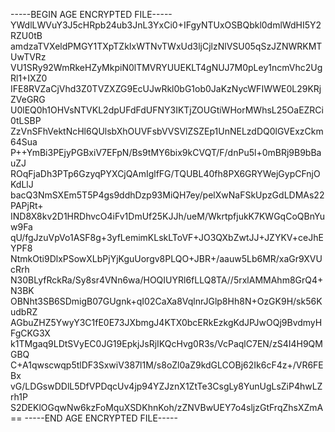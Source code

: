 -----BEGIN AGE ENCRYPTED FILE-----
YWdlLWVuY3J5cHRpb24ub3JnL3YxCi0+IFgyNTUxOSBQbkl0dmlWdHI5Y2RZU0tB
amdzaTVXeldPMGY1TXpTZkIxWTNvTWxUd3ljCjlzNlVSU05qSzJZNWRKMTUwTVRz
VU1SRy92WmRkeHZyMkpiN0lTMVRYUUEKLT4gNUJ7M0pLey1ncmVhc2UgRl1+IXZ0
IFE8RVZaCjVhd3Z0TVZXZG9EcUJwRkl0bG1ob0JaKzNycWFIWWE0L29KRjZVeGRG
U0lEQ0h1OHVsNTVKL2dpUFdFdUFNY3IKTjZOUGtiWHorMWhsL25OaEZRCi0tLSBP
ZzVnSFhVektNcHl6QUlsbXhOUVFsbVVSVlZSZEp1UnNELzdDQ0lGVExzCkm64Sua
P++YmBi3PEjyPGBxiV7EFpN/Bs9tMY6bix9kCVQT/F/dnPu5l+0mBRj9B9bBauZJ
ROqFjaDh3PTp6GzyqPYXCjQAmIglfFG/TQUBL40fh8PX6GRYWejGypCFnjOKdLlJ
bacQ3NmSXEm5T5P4gs9ddhDzp93MiQH7ey/pelXwNaFSkUpzGdLDMAs22PAPjRt+
IND8X8kv2D1HRDhvcO4iFv1DmUf25KJJh/ueM/WkrtpfjukK7KWGqCoQBnYuw9Fa
qU/fgJzuVpVo1ASF8g+3yfLemimKLskLToVF+JO3QXbZwtJJ+JZYKV+ceJhEYPF8
NtmkOti9DlxPSowXLbPjYjKguUorgv8PLQO+JBR+/aauw5Lb6MR/xaGr9XVUcRrh
N30BLyfRckRa/Sy8sr4VNn6wa/HOQIUYRl6fLLQ8TA//5rxlAMMAhm8GrQ4+N3BK
OBNht3SB6SDmigB07GUgnk+qI02CaXa8VqlnrJGlp8Hh8N+OzGK9H/sk56KudbRZ
AGbuZHZ5YwyY3C1fE0E73JXbmgJ4KTX0bcERkEzkgKdJPJwOQj9BvdmyHFgCKG3X
k1TMgaq9LDtSVyEC0JG19EpkjJsRjIKQcHvg0R3s/VcPaqlC7EN/zS4I4H9QMGBQ
C+A1qwscwqp5tlDF3SxwiV387l1M/s8oZl0aZ9kdGLCOBj62Ik6cF4z+/VR6FEBx
vG/LDGswDDlL5DfVPDqcUv4jp94YZJznX1ZtTe3CsgLy8YunUgLsZiP4hwLZrh1P
S2DEKlOGqwNw6kzFoMquXSDKhnKoh/zZNVBwUEY7o4sljzGtFrqZhsXZmA==
-----END AGE ENCRYPTED FILE-----
